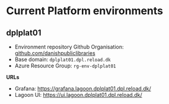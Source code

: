 # Current Platform environments

## dplplat01
* Environment repository Github Organisation: [github.com/danishpubliclibraries](https://github.com/danishpubliclibraries)
* Base domain: `dplplat01.dpl.reload.dk`
* Azure Resource Group: `rg-env-dplplat01`

**URLs**
* Grafana: https://grafana.lagoon.dplplat01.dpl.reload.dk/
* Lagoon UI: https://ui.lagoon.dplplat01.dpl.reload.dk/
